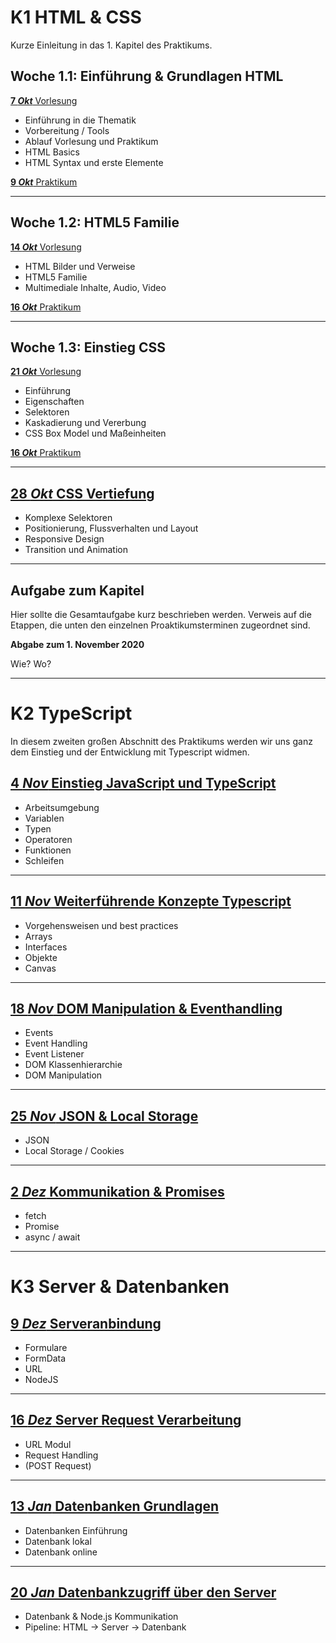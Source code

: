 # **K1** HTML & CSS

Kurze Einleitung in das 1. Kapitel des Praktikums.

## Woche 1.1: Einführung & Grundlagen HTML

[**7 _Okt_** Vorlesung](L1.1)
- Einführung in die Thematik
- Vorbereitung / Tools
- Ablauf Vorlesung und Praktikum
- HTML Basics
- HTML Syntax und erste Elemente

[**9 _Okt_** Praktikum](P1.1)

---

## Woche 1.2: HTML5 Familie

[**14 _Okt_** Vorlesung](L1.2)
- HTML Bilder und Verweise
- HTML5 Familie
- Multimediale Inhalte, Audio, Video

[**16 _Okt_** Praktikum](P1.2)

---

## Woche 1.3: Einstieg CSS

[**21 _Okt_** Vorlesung](L1.3)
- Einführung
- Eigenschaften
- Selektoren
- Kaskadierung und Vererbung
- CSS Box Model und Maßeinheiten

[**16 _Okt_** Praktikum](P1.3)

---

## [**28 _Okt_** CSS Vertiefung](L04)

- Komplexe Selektoren
- Positionierung, Flussverhalten und Layout
- Responsive Design
- Transition und Animation

---

## Aufgabe zum Kapitel

Hier sollte die Gesamtaufgabe kurz beschrieben werden.
Verweis auf die Etappen, die unten den einzelnen Proaktikumsterminen zugeordnet sind.

**Abgabe zum 1. November 2020**

Wie? Wo?

---

# **K2** TypeScript


In diesem zweiten großen Abschnitt des Praktikums werden wir uns ganz dem Einstieg und der Entwicklung mit Typescript widmen.


## [**4 _Nov_** Einstieg JavaScript und TypeScript](L05)

- Arbeitsumgebung
- Variablen
- Typen
- Operatoren
- Funktionen
- Schleifen

---

## [**11 _Nov_** Weiterführende Konzepte Typescript](L06)

- Vorgehensweisen und best practices
- Arrays
- Interfaces
- Objekte
- Canvas

---

## [**18 _Nov_** DOM Manipulation & Eventhandling](L07)

- Events
- Event Handling
- Event Listener
- DOM Klassenhierarchie  
- DOM Manipulation

---

## [**25 _Nov_** JSON & Local Storage](L08)

- JSON
- Local Storage / Cookies

---

## [**2 _Dez_** Kommunikation & Promises](L09)

- fetch
- Promise
- async / await

---

# **K3** Server & Datenbanken

## [**9 _Dez_** Serveranbindung](L10)

- Formulare
- FormData
- URL
- NodeJS  

---

## [**16 _Dez_** Server Request Verarbeitung](L11)

- URL Modul
- Request Handling
- (POST Request)  

---

## [**13 _Jan_** Datenbanken Grundlagen](L12)

- Datenbanken Einführung
- Datenbank lokal
- Datenbank online

---

## [**20 _Jan_** Datenbankzugriff über den Server](L13)

- Datenbank & Node.js Kommunikation
- Pipeline: HTML → Server → Datenbank
